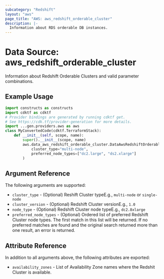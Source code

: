 ```yaml
---
subcategory: "Redshift"
layout: "aws"
page_title: "AWS: aws_redshift_orderable_cluster"
description: |-
  Information about RDS orderable DB instances.
---
```


# Data Source: aws_redshift_orderable_cluster

Information about Redshift Orderable Clusters and valid parameter combinations.

## Example Usage

```python
import constructs as constructs
import cdktf as cdktf
# Provider bindings are generated by running cdktf get.
# See https://cdk.tf/provider-generation for more details.
import ...gen.providers.aws as aws
class MyConvertedCode(cdktf.TerraformStack):
    def __init__(self, scope, name):
        super().__init__(scope, name)
        aws.data_aws_redshift_orderable_cluster.DataAwsRedshiftOrderableCluster(self, "test",
            cluster_type="multi-node",
            preferred_node_types=["dc2.large", "ds2.xlarge"]
        )
```

## Argument Reference

The following arguments are supported:

* `cluster_type` - (Optional) Reshift Cluster typeE.g., `multi-node` or `single-node`
* `cluster_version` - (Optional) Redshift Cluster versionE.g., `1.0`
* `node_type` - (Optional) Redshift Cluster node typeE.g., `dc2.8xlarge`
* `preferred_node_types` - (Optional) Ordered list of preferred Redshift Cluster node types. The first match in this list will be returned. If no preferred matches are found and the original search returned more than one result, an error is returned.

## Attribute Reference

In addition to all arguments above, the following attributes are exported:

* `availability_zones` - List of Availability Zone names where the Redshit Cluster is available.

<!-- cache-key: cdktf-0.17.0-pre.15 input-56dcf9b78781f12d1e401b75ef38ebc4cf0509a1776aa7ca2aa88156694fef4f -->